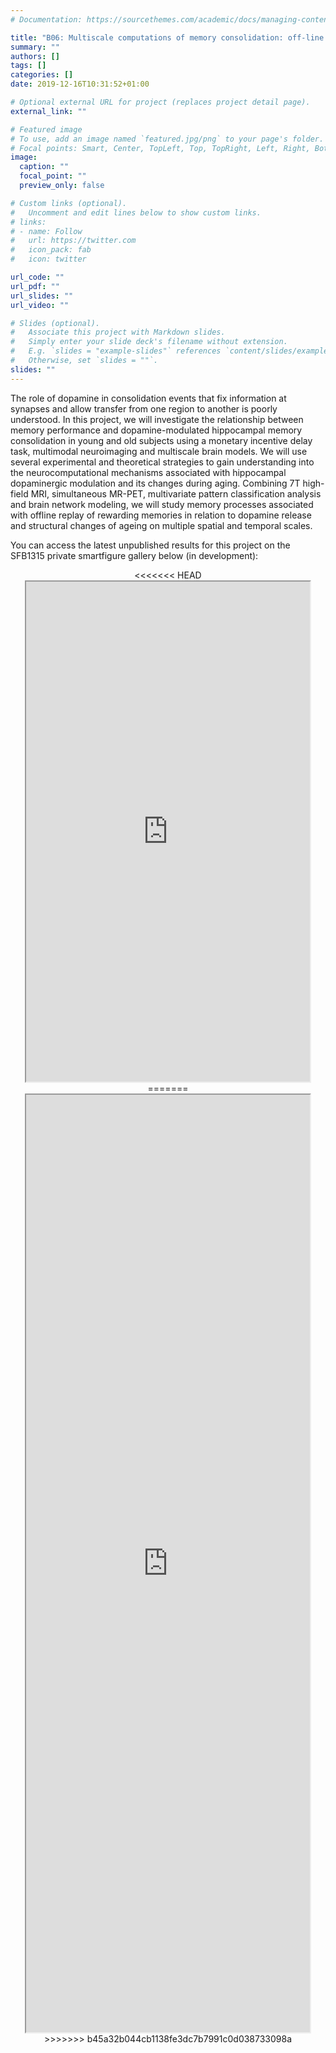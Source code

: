 ```yaml
---
# Documentation: https://sourcethemes.com/academic/docs/managing-content/

title: "B06: Multiscale computations of memory consolidation: off-line replay and dopamine release during wakeful rest following encoding"
summary: ""
authors: []
tags: []
categories: []
date: 2019-12-16T10:31:52+01:00

# Optional external URL for project (replaces project detail page).
external_link: ""

# Featured image
# To use, add an image named `featured.jpg/png` to your page's folder.
# Focal points: Smart, Center, TopLeft, Top, TopRight, Left, Right, BottomLeft, Bottom, BottomRight.
image:
  caption: ""
  focal_point: ""
  preview_only: false

# Custom links (optional).
#   Uncomment and edit lines below to show custom links.
# links:
# - name: Follow
#   url: https://twitter.com
#   icon_pack: fab
#   icon: twitter

url_code: ""
url_pdf: ""
url_slides: ""
url_video: ""

# Slides (optional).
#   Associate this project with Markdown slides.
#   Simply enter your slide deck's filename without extension.
#   E.g. `slides = "example-slides"` references `content/slides/example-slides.md`.
#   Otherwise, set `slides = ""`.
slides: ""
---
```

<DIV class="article-container" markdown="1">
<DIV class="article-style" markdown="1">
  
The role of dopamine in consolidation events that fix information at synapses and allow transfer from one region to another is poorly understood. In this project, we will investigate the relationship between memory performance and dopamine-modulated hippocampal memory consolidation in young and old subjects using a monetary incentive delay task, multimodal neuroimaging and multiscale brain models. We will use several experimental and theoretical strategies to gain understanding into the neurocomputational mechanisms associated with hippocampal dopaminergic modulation and its changes during aging. Combining 7T high-field MRI, simultaneous MR-PET, multivariate pattern classification analysis and brain network modeling, we will study memory processes associated with offline replay of rewarding memories in relation to dopamine release and structural changes of ageing on multiple spatial and temporal scales.

You can access the latest unpublished results for this project on the SFB1315 private smartfigure gallery below (in development): 
</DIV>
</DIV>

<center>
<<<<<<< HEAD
<iframe src ="https://sdash.sourcedata.io/dashboard" height=800px width=90% ></iframe>
=======
<iframe src ="https://sdash.sourcedata.io/dashboard" height=1500px width=90% ></iframe>
>>>>>>> b45a32b044cb1138fe3dc7b7991c0d038733098a
</center>
